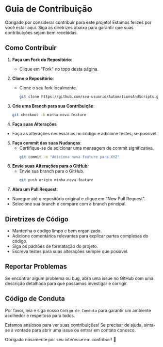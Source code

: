 # Guia de Contribuição

Obrigado por considerar contribuir para este projeto! Estamos felizes por você estar aqui. Siga as diretrizes abaixo para garantir que suas contribuições sejam bem recebidas.

## Como Contribuir

1. **Faça um Fork do Repositório**:
   - Clique em "Fork" no topo desta página.

2. **Clone o Repositório**:
   - Clone o seu fork localmente.
      ```bash
      git clone https://github.com/seu-usuario/AutomationsAndScripts.git

3. **Crie uma Branch para sua Contribuição**:
   ```bash
   git checkout -b minha-nova-feature

4. **Faça suas Alterações**
  - Faça as alterações necessárias no código e adicione testes, se possível.

5. **Faça commit das suas Nudanças**:
   - Certifique-se de adicionar uma mensagem de commit significativa.
     ```bash
     git commit -m "Adiciona nova feature para XYZ"

6. **Envie suas Alterações para o GitHub**:
   - Envie sua branch para o GitHub.
     ```bash
     git push origin minha-nova-feature

7. **Abra um Pull Request**:
  - Navegue até o repositório original e clique em "New Pull Request".
  - Selecione sua branch e compare com a branch principal.

## Diretrizes de Código
- Mantenha o código limpo e bem organizado.
- Adicione comentários relevantes para explicar partes complexas do código.
- Siga os padrões de formatação do projeto.
- Escreva testes para suas alterações sempre que possível.

## Reportar Problemas
Se encontrar algum problema ou bug, abra uma issue no GitHub com uma descrição detalhada para que possamos investigar e corrigir.

## Código de Conduta
Por favor, leia e siga nosso `Código de Conduta` para garantir um ambiente acolhedor e respeitoso para todos.

Estamos ansiosos para ver suas contribuições! Se precisar de ajuda, sinta-se à vontade para abrir uma issue ou entrar em contato conosco.

Obrigado novamente por seu interesse em contribuir! 🚀

     

